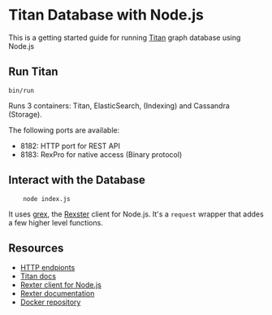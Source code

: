 # Titan Database with Node.js

This is a getting started guide for running [Titan](http://thinkaurelius.github.io/titan) graph database using Node.js

## Run Titan

    bin/run
    
   Runs 3 containers: Titan, ElasticSearch, (Indexing) and Cassandra (Storage). 

The following ports are available:

* 8182: HTTP port for REST API
* 8183: RexPro for native access (Binary protocol)

## Interact with the Database

		node index.js

It uses [grex](https://github.com/jbmusso/grex), the [Rexster](https://github.com/tinkerpop/rexster/wiki) client for Node.js. It's a `request` wrapper that addes a few higher level functions.

## Resources

* [HTTP endpionts](https://github.com/tinkerpop/rexster/wiki/Basic-REST-API)
* [Titan docs](http://s3.thinkaurelius.com/docs/titan/0.9.0-M2)
* [Rexter client for Node.js](https://github.com/jbmusso/grex)
* [Rexter documentation](https://github.com/tinkerpop/rexster/wiki)
* [Docker repository](https://github.com/apobbati/titan-rexster)
